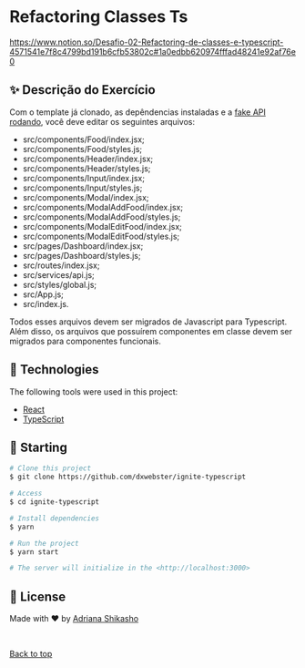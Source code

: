 
# Refactoring Classes Ts

<https://www.notion.so/Desafio-02-Refactoring-de-classes-e-typescript-4571541e7f8c4799bd191b6cfb53802c#1a0edbb620974fffad48241e92af76e0>

## :sparkles: Descrição do Exercício

Com o template já clonado, as depêndencias instaladas e a [fake API rodando](https://www.notion.so/Desafio-02-Refactoring-de-classes-e-typescript-4571541e7f8c4799bd191b6cfb53802c), você deve editar os seguintes arquivos:

- src/components/Food/index.jsx;
- src/components/Food/styles.js;
- src/components/Header/index.jsx;
- src/components/Header/styles.js;
- src/components/Input/index.jsx;
- src/components/Input/styles.js;
- src/components/Modal/index.jsx;
- src/components/ModalAddFood/index.jsx;
- src/components/ModalAddFood/styles.js;
- src/components/ModalEditFood/index.jsx;
- src/components/ModalEditFood/styles.js;
- src/pages/Dashboard/index.jsx;
- src/pages/Dashboard/styles.js;
- src/routes/index.jsx;
- src/services/api.js;
- src/styles/global.js;
- src/App.js;
- src/index.js.

Todos esses arquivos devem ser migrados de Javascript para Typescript. Além disso, os arquivos que possuírem componentes em classe devem ser migrados para componentes funcionais.

## :rocket: Technologies

The following tools were used in this project:

- [React](https://pt-br.reactjs.org/)
- [TypeScript](https://www.typescriptlang.org/)

## :checkered_flag: Starting

```bash
# Clone this project
$ git clone https://github.com/dxwebster/ignite-typescript

# Access
$ cd ignite-typescript

# Install dependencies
$ yarn

# Run the project
$ yarn start

# The server will initialize in the <http://localhost:3000>
```

## :memo: License

Made with :heart: by <a href="https://github.com/dxwebster" target="_blank">Adriana Shikasho</a>

&#xa0;

<a href="#top">Back to top</a>
